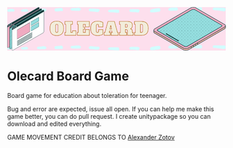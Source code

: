<img src=https://github.com/w1th0ut/olecard-board-game/blob/main/olecard-banner.png>

# Olecard Board Game
Board game for education about toleration for teenager.

Bug and error are expected, issue all open. If you can help me make this game better, you can do pull request. I create unitypackage so you can download and edited everything.

GAME MOVEMENT CREDIT BELONGS TO [Alexander Zotov](https://youtu.be/W8ielU8iURI)
